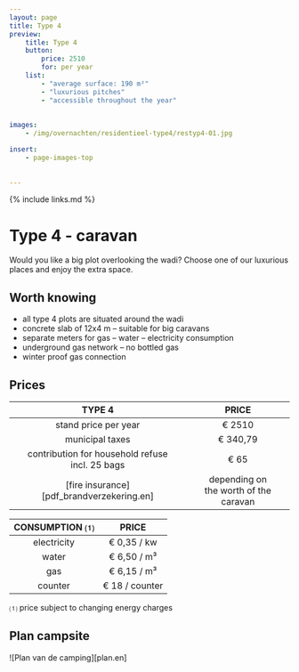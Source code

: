 ```yaml
---
layout: page
title: Type 4
preview: 
    title: Type 4
    button:
        price: 2510
        for: per year
    list:
        - "average surface: 190 m²"
        - "luxurious pitches"
        - "accessible throughout the year"
        
        
images:
    - /img/overnachten/residentieel-type4/restyp4-01.jpg

insert:
    - page-images-top
    
    
---
```


{% include links.md %}

# Type 4 - caravan

Would you like a big plot overlooking the wadi? Choose one of our luxurious places and enjoy the extra space.

## Worth knowing
- all type 4 plots are situated around the wadi
- concrete slab of 12x4 m – suitable for big caravans
- separate meters for gas – water – electricity consumption
- underground gas network – no bottled gas
- winter proof gas connection


## Prices

TYPE 4                |PRICE           |
:--------------------:|:--------------:|
stand price per year  |€ 2510               
municipal taxes       |€ 340,79 
contribution for household refuse<br>incl. 25 bags<br> | € 65    
[fire insurance][pdf_brandverzekering.en]     |depending on <br>the worth of the caravan

CONSUMPTION ⑴        |PRICE          |
:--------------------:|:-------------:|
electricity           | € 0,35 / kw        
water                 | € 6,50 / m³  
gas                   | € 6,15 / m³       
counter               | € 18 / counter

⑴ price subject to changing energy charges



## Plan campsite

![Plan van de camping][plan.en]